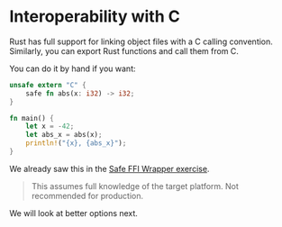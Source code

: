 # Interoperability with C

Rust has full support for linking object files with a C calling convention.
Similarly, you can export Rust functions and call them from C.

You can do it by hand if you want:

```rust
unsafe extern "C" {
    safe fn abs(x: i32) -> i32;
}

fn main() {
    let x = -42;
    let abs_x = abs(x);
    println!("{x}, {abs_x}");
}
```

We already saw this in the
[Safe FFI Wrapper exercise](../../unsafe-rust/exercise.md).

> This assumes full knowledge of the target platform. Not recommended for
> production.

We will look at better options next.
